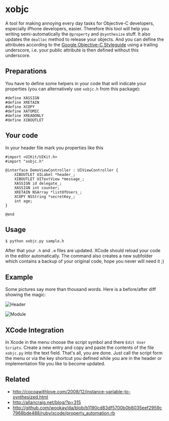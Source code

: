 xobjc
=====

A tool for making annoying every day tasks for Objective-C developers, especially
iPhone developers, easier. Therefore this tool will help you writing semi-automatically
the ``@property`` and ``@synthesize`` stuff. It also updates the ``dealloc`` method to release
your objects. And you can define the attributes according to the 
[Google Objective-C Styleguide](http://google-styleguide.googlecode.com/svn/trunk/objcguide.xml#Variable_Name) 
using a trailing underscore, i.e. your public attribute is then defined 
without this underscore.

Preparations
------------

You have to define some helpers in your code that will indicate your properties 
(you can alternatively use ``xobjc.h`` from this package):

    #define XASSIGN
    #define XRETAIN 
    #define XCOPY 
    #define XATOMIC 
    #define XREADONLY
    #define XIBOUTLET

Your code
---------

In your header file mark you properties like this

	#import <UIKit/UIKit.h>
	#import "xobjc.h"

	@interface DemoViewController : UIViewController {
	    XIBOUTLET UILabel *header_;
	    XIBOUTLET UITextView *message_;    
	    XASSIGN id delegate_;    
	    XASSIGN int counter;    
	    XRETAIN NSArray *listOfUsers_;    
	    XCOPY NSString *secretKey_;
	    int age;
	}

	@end

Usage
-----

``$ python xobjc.py sample.h``

After that your ``.h`` and ``.m`` files are updated. XCode should reload your code in the editor
automatically. The command also creates a new subfolder which contains a backup of your 
original code, hope you never will need it ;)

Example
-------

Some pictures say more than thousand words. Here is a before/after diff showing the magic:

![Header](http://mail.holtwick.it/xobjc/demo-h.png "Header")

![Module](http://mail.holtwick.it/xobjc/demo-m.png "Module")

XCode Integration
-----------------

In Xcode in the menu choose the script symbol and there ``Edit User Scripts``. Create a new
entry and copy and paste the contents of the file ``xobjc.py`` into the text field. That's all, 
you are done. Just call the script form the menu or via the key shortcut you defined while you
are in the header or implementation file you like to become updated.

Related
-------

 * <http://cocoawithlove.com/2008/12/instance-variable-to-synthesized.html>
 * <http://allancraig.net/blog/?p=315> 
 * <http://github.com/wookay/da/blob/b1190cd83df5700b0b6035eef2959c7968bde488/ruby/xcode/property_automation.rb>
